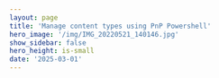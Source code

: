 ```yaml
---
layout: page
title: 'Manage content types using PnP Powershell'
hero_image: '/img/IMG_20220521_140146.jpg'
show_sidebar: false
hero_height: is-small
date: '2025-03-01'
---
```





